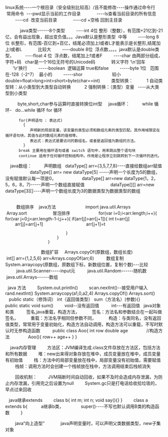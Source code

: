 linux系统----一个根目录（安全级别比较高）/且不能修改----操作通过命令行
    常用命令  ---pwd显示当前的工作目录
             ----ls查看当前目录的所有信息
             ----cd  改变当前目录
             ----cd +空格 回到主目录
             
             
java类型------8个类型
         ----int 4位  整形（整数），有范围+21亿到-21亿，会有益出现象，超出变负值。。。Java默认是整形类型  中等
         ----long 8位  长整形，有范围-百亿到+百亿，结尾必须加上l或者L才能表示是长整形,结尾加上l或者L             比较大
         ----double 8位  浮点数，。。。java默认是double类型，
         ----float 4 位  浮点数，结尾加上f或者F
         ----char 由两部分组成，字符+码   char是一个16位无符号的Unicode码
             转义字符 ‘\n'回车
                     '\r'换行
         -----boolean  逻辑运算 true和false
         -----byte 1位   范围在-128（-2^7）  最小的
         -----shor                        较小
         
         double>float>long>int>short>byte(char==int)
         类型转换：
           1 自动类型转：从小类型到大类型自动转换
           2 强制转换：（类型）变量   ----从大类型到小类型
           
           byte,short,char参与运算时直接转换位int型
     java循环：
          while 循环-
          do…while 循环
          for 循环
          
          for(声明语句 : 表达式)
            {
               声明新的局部变量，该变量的类型必须和数组元素的类型匹配。其作用域限定在循环语句块，其值与此时数组元素的值相等。
               表达式：表达式是要访问的数组名，或者是返回值为数组的方法。
            }
          break 主要用在循环语句或者 switch 语句中，用来跳出整个语句块
          continue 适用于任何循环控制结构中。作用是让程序立刻跳转到下一次循环的迭代。

     java数组：
          声明数组    dataType[] arr={3,5,7,7,8}----直接给数组arr赋值
                     dataType[] arr= new dataType[5] -----声明一个长度为5的数组，没有赋值默认每一项是0，
                     dataType[] arr=new dataType{1，2，5，6，8，7}-----声明一个数组直接赋值
                     dataType[][] arr=new dataType[3][]----声明一个数组长度为3的数据类型为数据类型的数组
                     
                     
          数组排序    java方法
                        import java.util.Arrays
                        Array.sort 
                     冒泡排序
                       for(var i=0;i<arr.length;i++){
                           for(var j=0;j<arr.length-1-i;j++){
                               if(arr[j]>arr[j+1]){
                                   int t=arr[j]
                                   arr[j]=arr[j+1]
                                   arr[j+1]=t
                               
                               }
                           }
                       }
                     
          数组扩容     Arrays.copyOf(原数组，数组长度)
                      int[] arr={1,2,5,6}
                      arr=Arrays.copyOf(arr,6)
          数组复制     System.arraycopy(原数组，原数组下标，新数组位置，复制个数)---比较
          
          java.util.Scanner-----input元
          java.util.Random------随机数
          java.util.Arrays------数组
          
   java 方法
          System.out.println()
          scan.nextInt()--接受用户输入
          rand.nextInt()
          System.arraycopy(a1,0,a2,4)
          Arrays.copyOf()
          Arrays.sort()
          public static（修饰词） int（返回值类型） sum（方法名）(参数){}
          public static void sum()
          void--没有返回值
          int---有返回值
    java对象和类
          签名,java重载，构造方法，
          签名：方法名和参数结合在一起叫做签名，
          重载：方法名字相同但参数不同，
          构造：与类同名，没有返回值类型，常常用于变量初始化，构造方法自动调用，构造方法可以重载，不写时默认时无参构造函数
          public class Aoo{
                int row
                double age
                //构造方法
                Aoo(){
                  row++
                  age++
                }
                }
                
                
     java内存管理
         方法区：JVM编译生成.class文件存放在方法区，包括方法和所有数据
         堆：new出来得对象存放在堆中，成员变量放在堆中，成员变量有初始值
         栈：方法中的局部变量放在栈中，局部变量没有初始值，需要赋值
         栈帧：调用方法时会创建一个栈帧放在栈中，方法调用结束后栈帧消失
         
         回收机制：
         JVM隔断时间自动回收，如果不及时会造成内存泄漏，为防止内存泄漏，引用完之后设置为null
         System.gc只是打电话给收拾垃圾的，早点过来回收
       
    java继承extends
         class b{
            int m;
            int n;
            void say(){}
            }
         class a extends b{
           a继承b类，
              super()----不写也默认调用B类的构造函数
         }
         
         
         java“向上造型”
             java声明变量时，可以声明父类数据类型，new子集对象
        
        
    
         
          
          
                      
              

           
    
             

